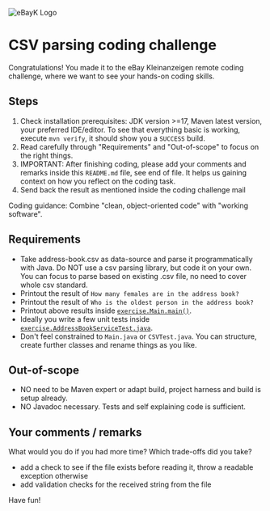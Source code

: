 ![eBayK Logo](https://www.ebay-kleinanzeigen.de/static/img/common/logo/logo-ebayk-402x80.png)
# CSV parsing coding challenge

Congratulations! You made it to the eBay Kleinanzeigen remote coding challenge, 
where we want to see your hands-on coding skills.


## Steps

1. Check installation prerequisites: JDK version >=17, Maven latest version, your preferred IDE/editor. To see that everything basic is working, execute `mvn verify`, it should show you a `SUCCESS` build.
2. Read carefully through "Requirements" and "Out-of-scope" to focus on the right things.
3. IMPORTANT: After finishing coding, please add your comments and remarks inside this `README.md` file, see end of file. It helps us gaining context on how you reflect on the coding task.
4. Send back the result as mentioned inside the coding challenge mail

Coding guidance: Combine "clean, object-oriented code" with "working software".


##  Requirements

* Take address-book.csv as data-source and parse it programmatically with Java. Do NOT use a csv parsing library, but code it on your own. You can focus to parse based on existing .csv file, no need to cover whole csv standard.
* Printout the result of `How many females are in the address book?`
* Printout the result of `Who is the oldest person in the address book?`
* Printout above results inside [`exercise.Main.main()`](/src/main/java/exercise/Main.java).
* Ideally you write a few unit tests inside [`exercise.AddressBookServiceTest.java`](/src/test/java/excercise/CSVTest.java).
* Don't feel constrained to `Main.java` or `CSVTest.java`. You can structure, create further classes and rename things as you like. 


## Out-of-scope

* NO need to be Maven expert or adapt build, project harness and build is setup already.
* NO Javadoc necessary. Tests and self explaining code is sufficient.


## Your comments / remarks

What would you do if you had more time? Which trade-offs did you take?

* add a check to see if the file exists before reading it, throw a readable exception otherwise
* add validation checks for the received string from the file


Have fun!
